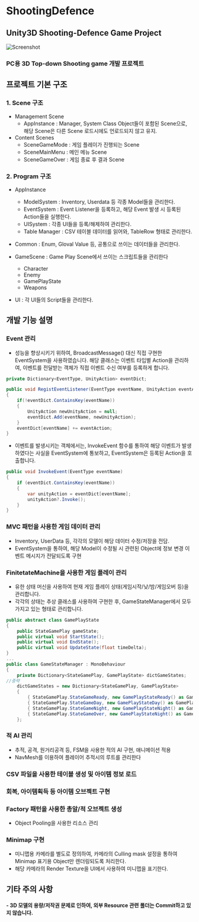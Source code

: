 # ShootingDefence

## Unity3D Shooting-Defence Game Project

![Screenshot](https://user-images.githubusercontent.com/30260233/209845479-ef24a58c-b837-476c-9072-c87652de8c13.PNG)

### PC용 3D Top-down Shooting game 개발 프로젝트

## 프로젝트 기본 구조
### 1. Scene 구조
 - Management Scene
   - AppInstance : Manager, System Class Object들이 포함된 Scene으로, 해당 Scene은 다른 Scene 로드시에도 언로드되지 않고 유지.
 - Content Scenes
   - SceneGameMode : 게임 플레이가 진행되는 Scene
   - SceneMainMenu : 메인 메뉴 Scene
   - SceneGameOver : 게임 종료 후 결과 Scene
### 2. Program 구조
 - AppInstance
   - ModelSystem : Inventory, Userdata 등 각종 Model들을 관리한다.
   - EventSystem : Event Listener을 등록하고, 해당 Event 발생 시 등록된 Action들을 실행한다.
   - UISystem : 각종 UI들을 등록/해제하여 관리한다.
   - Table Manager : CSV 테이블 데이터를 읽어와, TableRow 형태로 관리한다.
   
 - Common : Enum, Gloval Value 등, 공통으로 쓰이는 데이터들을 관리한다.
 - GameScene : Game Play Scene에서 쓰이는 스크립트들을 관리한다
   - Character
   - Enemy
   - GamePlayState
   - Weapons
 - UI : 각 UI들의 Script들을 관리한다.
 
## 개발 기능 설명

### Event 관리
- 성능을 향상시키기 위하여, BroadcastMessage() 대신 직접 구현한 EventSystem을 사용하였습니다. 해당 클래스는 이벤트 타입별 Action을 관리하여, 이벤트를 전달받는 객체가 직접 이벤트 수신 여부를 등록하게 합니다.
```C#
private Dictionary<EventType, UnityAction> eventDict;

public void RegistEventListener(EventType eventName, UnityAction eventAction)
{
	if(!eventDict.ContainsKey(eventName))
	{
		UnityAction newUnityAction = null;
		eventDict.Add(eventName, newUnityAction);
	}
	eventDict[eventName] += eventAction;
}
```

- 이벤트를 발생시키는 객체에서는, InvokeEvent 함수를 통하여 해당 이벤트가 발생하였다는 사실을 EventSystem에 통보하고, EventSystem은 등록된 Action을 호출합니다.
```C#
public void InvokeEvent(EventType eventName)
{
	if (eventDict.ContainsKey(eventName))
	{
		var unityAction = eventDict[eventName];
		unityAction?.Invoke();
	}
}
```

### MVC 패턴을 사용한 게임 데이터 관리
- Inventory, UserData 등, 각각의 모델이 해당 데이터 수정/저장을 전담. 
- EventSystem을 통하여, 해당 Model이 수정될 시 관련된 Object에 정보 변경 이벤트 메시지가 전달되도록 구현


### FinitetateMachine을 사용한 게임 플레이 관리
  - 유한 상태 머신을 사용하여 현재 게임 플레이 상태(게임시작/낮/밤/게임오버 등)을 관리합니다.
  - 각각의 상태는 추상 클래스를 사용하여 구현한 후, GameStateManager에서 모두 가지고 있는 형태로 관리합니다.
```C#
public abstract class GamePlayState
{
    public StateGamePlay gameState;
    public virtual void StartState();
    public virtual void EndState();
    public virtual void UpdateState(float timeDelta);
}
...
public class GameStateManager : MonoBehaviour
{
	private Dictionary<StateGamePlay, GamePlayState> dictGameStates;
//중략
	dictGameStates = new Dictionary<StateGamePlay, GamePlayState>
	{
		{ StateGamePlay.StateGameReady, new GamePlayStateReady() as GamePlayState },
		{ StateGamePlay.StateGameDay, new GamePlayStateDay() as GamePlayState },
		{ StateGamePlay.StateGameNight, new GamePlayStateNight() as GamePlayState },
		{ StateGamePlay.StateGameOver, new GamePlayStateNight() as GamePlayState }
	};
```
### 적 AI 관리
- 추적, 공격, 원거리공격 등, FSM을 사용한 적의 AI 구현, 애니메이션 적용
- NavMesh를 이용하여 플레이어 추적시의 루트를 관리한다

### CSV 파일을 사용한 테이블 생성 및 아이템 정보 로드

### 회복, 아이템획득 등 아이템 오브젝트 구현

### Factory 패턴을 사용한 총알/적 오브젝트 생성

- Object Pooling을 사용한 리소스 관리

### Minimap 구현
 - 미니맵용 카메라를 별도로 정의하여, 카메라의 Culling mask 설정을 통하여 Minimap 표기용 Object만 렌더링되도록 처리한다.
 - 해당 카메라의 Render Texture을 UI에서 사용하여 미니맵을 표기한다.

## 기타 주의 사항

#### - 3D 모델의 용량/저작권 문제로 인하여, 외부 Resource 관련 폴더는 Commit하고 있지 않습니다.
